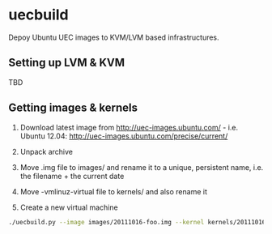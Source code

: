 # uecbuild

Depoy Ubuntu UEC images to KVM/LVM based infrastructures.

## Setting up LVM & KVM

TBD

## Getting images & kernels

1. Download latest image from http://uec-images.ubuntu.com/ - i.e.
   Ubuntu 12.04: http://uec-images.ubuntu.com/precise/current/

2. Unpack archive

3. Move .img file to images/ and rename it to a unique, persistent name, i.e. the filename + the current date

4. Move -vmlinuz-virtual file to kernels/ and also rename it

5. Create a new virtual machine

~~~ sh
./uecbuild.py --image images/20111016-foo.img --kernel kernels/20111016-foo-vmlinuz-virtual foo
~~~

